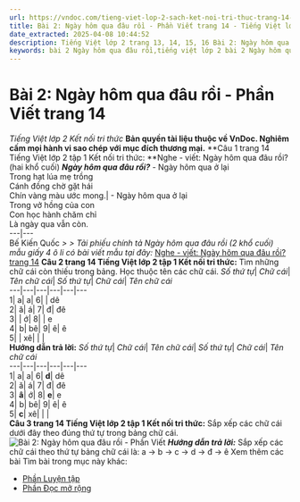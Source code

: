 ```yaml
---
url: https://vndoc.com/tieng-viet-lop-2-sach-ket-noi-tri-thuc-trang-14-233197
title: Bài 2: Ngày hôm qua đâu rồi - Phần Viết trang 14 - Tiếng Việt lớp 2 Kết nối tri thức - VnDoc.com
date_extracted: 2025-04-08 10:44:52
description: Tiếng Việt lớp 2 trang 13, 14, 15, 16 Bài 2: Ngày hôm qua đâu rồi - Phần Viết được biên soạn nhằm giúp các em HS đạt kết quả tốt trong quá trình làm bài tập và học tập môn Tiếng Việt lớp 2.
keywords: bài 2 Ngày hôm qua đâu rồi,tiếng việt lớp 2 bài 2 Ngày hôm qua đâu rồi,tiếng việt 2 bài 2 Ngày hôm qua đâu rồi,bài thơ Ngày hôm qua đâu rồi,tập đọc Ngày hôm qua đâu rồi,Ngày hôm qua đâu rồi lớp 2,tiếng việt lớp 2,tiếng việt lớp 2 kết nối tri thức,tiếng việt 2,bài tập tiếng việt lớp 2,sách tiếng việt lớp 2,giải bài tập tiếng việt lớp 2,vở bài tập tiếng việt lớp 2,vở bài tập tiếng việt,giải vở bài tập tiếng việt,tiếng việt lớp 2 tập 1
---
```


# Bài 2: Ngày hôm qua đâu rồi - Phần Viết trang 14
 _Tiếng Việt lớp 2 Kết nối tri thức_
**Bản quyền tài liệu thuộc về VnDoc. Nghiêm cấm mọi hành vi sao chép với mục đích thương mại.**
**Câu 1 trang 14 Tiếng Việt lớp 2 tập 1 Kết nối tri thức: **Nghe - viết: Ngày hôm qua đâu rồi? \(hai khổ cuối\)
_**Ngày hôm qua đâu rồi?**_
\- Ngày hôm qua ở lại  
Trong hạt lúa mẹ trồng  
Cánh đồng chờ gặt hái  
Chín vàng màu ước mong.| \- Ngày hôm qua ở lại  
Trong vở hồng của con  
Con học hành chăm chỉ  
Là ngày qua vẫn còn.  
---|---  
Bế Kiến Quốc
 _> > Tải phiếu chính tả Ngày hôm qua đâu rồi \(2 khổ cuối\) mẫu giấy 4 ô li có bài viết mẫu tại đây:_ [Nghe - viết: Ngày hôm qua đâu rồi? trang 14](<https://vndoc.com/nghe-viet-ngay-hom-qua-dau-roi-trang-14-274811>)
**Câu 2 trang 14 Tiếng Việt lớp 2 tập 1 Kết nối tri thức:** Tìm những chữ cái còn thiếu trong bảng. Học thuộc tên các chữ cái.
_Số thứ tự_|  _Chữ cái_|  _Tên chữ cái_|  _Số thứ tự_|  _Chữ cái_|  _Tên chữ cái_  
---|---|---|---|---|---  
1| a| a| 6| | dê  
2| ă| á| 7| đ| đê  
3| | ớ| 8| | e  
4| b| bê| 9| ê| ê  
5| | xê| | |   
**Hướng dẫn trả lời:**
_Số thứ tự_|  _Chữ cái_|  _Tên chữ cái_|  _Số thứ tự_|  _Chữ cái_|  _Tên chữ cái_  
---|---|---|---|---|---  
1| a| a| 6| **d**|  dê  
2| ă| á| 7| đ| đê  
3| **â**|  ớ| 8| **e**|  e  
4| b| bê| 9| ê| ê  
5| **c**|  xê| | |   
**Câu 3 trang 14 Tiếng Việt lớp 2 tập 1 Kết nối tri thức:** Sắp xếp các chữ cái dưới đây theo đúng thứ tự trong bảng chữ cái.
![Bài 2: Ngày hôm qua đâu rồi - Phần Viết](https://i.vdoc.vn/data/image/2021/05/26/tieng-viet-lop-2-sach-ket-noi-tri-thuc-trang-14-2.jpg)
_**Hướng dẫn trả lời:**_
Sắp xếp các chữ cái theo thứ tự bảng chữ cái là: a → b → c → d → đ → ê
Xem thêm các bài Tìm bài trong mục này khác:
  * [Phần Luyện tập](</tieng-viet-lop-2-sach-ket-noi-tri-thuc-trang-15-16-233206>)
  * [Phần Đọc mở rộng](</tieng-viet-lop-2-sach-ket-noi-tri-thuc-trang-16-233210>)


